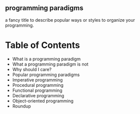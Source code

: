 ## programming paradigms
a fancy title to describe popular ways or styles to organize your programming.

# Table of Contents

- What is a programming paradigm
- What a programming paradigm is not
- Why should I care?
- Popular programming paradigms
- Imperative programming
- Procedural programming
- Functional programming
- Declarative programming
- Object-oriented programming
- Roundup
